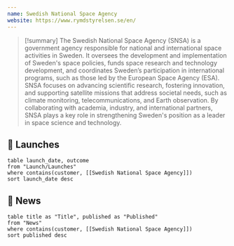 ```yaml
---
name: Swedish National Space Agency
website: https://www.rymdstyrelsen.se/en/
---
```


>[!summary]
The Swedish National Space Agency (SNSA) is a government agency responsible for national and international space activities in Sweden. It oversees the development and implementation of Sweden's space policies, funds space research and technology development, and coordinates Sweden’s participation in international programs, such as those led by the European Space Agency (ESA). SNSA focuses on advancing scientific research, fostering innovation, and supporting satellite missions that address societal needs, such as climate monitoring, telecommunications, and Earth observation. By collaborating with academia, industry, and international partners, SNSA plays a key role in strengthening Sweden's position as a leader in space science and technology.


## 🚀 Launches

```dataview
table launch_date, outcome
from "Launch/Launches"
where contains(customer, [[Swedish National Space Agency]])
sort launch_date desc
```
## 📰 News
```dataview
table title as "Title", published as "Published"
from "News"
where contains(customer, [[Swedish National Space Agency]])
sort published desc
```
